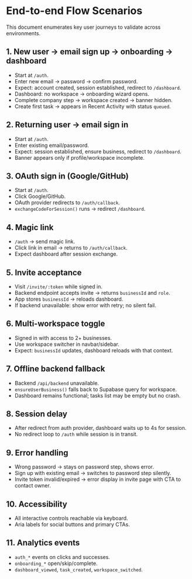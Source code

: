 # End-to-end Flow Scenarios

This document enumerates key user journeys to validate across environments.

## 1. New user → email sign up → onboarding → dashboard
- Start at `/auth`.
- Enter new email → password → confirm password.
- Expect: account created, session established, redirect to `/dashboard`.
- Dashboard: no workspace → onboarding wizard opens.
- Complete company step → workspace created → banner hidden.
- Create first task → appears in Recent Activity with status `queued`.

## 2. Returning user → email sign in
- Start at `/auth`.
- Enter existing email/password.
- Expect: session established, ensure business, redirect to `/dashboard`.
- Banner appears only if profile/workspace incomplete.

## 3. OAuth sign in (Google/GitHub)
- Start at `/auth`.
- Click Google/GitHub.
- OAuth provider redirects to `/auth/callback`.
- `exchangeCodeForSession()` runs → redirect `/dashboard`.

## 4. Magic link
- `/auth` → send magic link.
- Click link in email → returns to `/auth/callback`.
- Expect dashboard after session exchange.

## 5. Invite acceptance
- Visit `/invite/:token` while signed in.
- Backend endpoint accepts invite → returns `businessId` and `role`.
- App stores `businessId` → reloads dashboard.
- If backend unavailable: show error with retry; no silent fail.

## 6. Multi-workspace toggle
- Signed in with access to 2+ businesses.
- Use workspace switcher in navbar/sidebar.
- Expect: `businessId` updates, dashboard reloads with that context.

## 7. Offline backend fallback
- Backend `/api/backend` unavailable.
- `ensureUserBusiness()` falls back to Supabase query for workspace.
- Dashboard remains functional; tasks list may be empty but no crash.

## 8. Session delay
- After redirect from auth provider, dashboard waits up to 4s for session.
- No redirect loop to `/auth` while session is in transit.

## 9. Error handling
- Wrong password → stays on password step, shows error.
- Sign up with existing email → switches to password step silently.
- Invite token invalid/expired → error display in invite page with CTA to contact owner.

## 10. Accessibility
- All interactive controls reachable via keyboard.
- Aria labels for social buttons and primary CTAs.

## 11. Analytics events
- `auth_*` events on clicks and successes.
- `onboarding_*` open/skip/complete.
- `dashboard_viewed`, `task_created`, `workspace_switched`.

